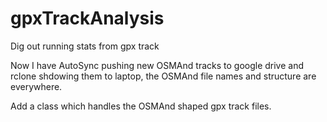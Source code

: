 # gpxTrackAnalysis
Dig out running stats from gpx track

Now I have AutoSync pushing new OSMAnd tracks to google 
drive and rclone shdowing them to laptop, the OSMAnd file
names and structure are everywhere. 

Add a class which handles the OSMAnd shaped gpx track files.
